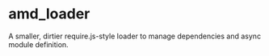 amd_loader
==========

A smaller, dirtier require.js-style loader to manage dependencies and async module definition.
